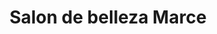 ---
title: "Salon de belleza Marce"
url: /comuna-4-oriental/salon-de-belleza-marce/
shop: Friseur
---